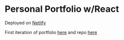 # Personal Portfolio w/React

Deployed on <a href="https://suspicious-jang-7762b9.netlify.app">Netlify</a>

<p>First iteration of portfolio <a href="https://bongster91.github.io/">here</a> and repo <a href="https://github.com/bongster91/bongster91.github.io">here</a> </p>
